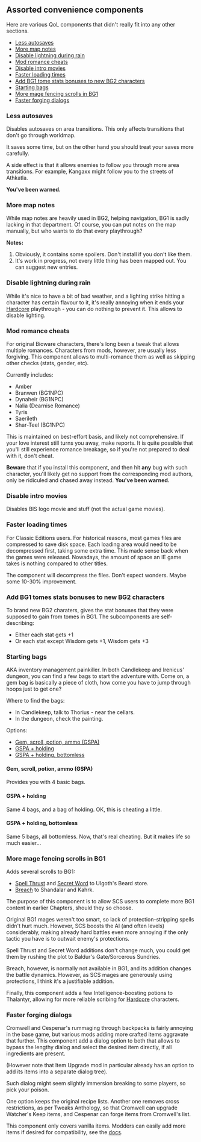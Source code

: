 ## Assorted convenience components

Here are various QoL components that didn't really fit into any other sections.

- [Less autosaves](#less-autosaves)
- [More map notes](#more-map-notes)
- [Disable lightning during rain](#disable-lightning-during-rain)
- [Mod romance cheats](#mod-romance-cheats)
- [Disable intro movies](#disable-intro-movies)
- [Faster loading times](#faster-loading-times)
- [Add BG1 tome stats bonuses to new BG2 characters](#add-bg1-tome-stats-bonuses-to-new-bg2-characters)
- [Starting bags](#starting-bags)
- [More mage fencing scrolls in BG1](#more-mage-fencing-scrolls-in-bg1)
- [Faster forging dialogs](#faster-forging-dialogs)

### Less autosaves

Disables autosaves on area transitions. This only affects transitions that don't go through worldmap.

It saves some time, but on the other hand you should treat your saves more carefully.

A side effect is that it allows enemies to follow you through more area transitions. For example, Kangaxx might follow you to the streets of Athkatla.

**You've been warned.**

### More map notes

While map notes are heavily used in BG2, helping navigation, BG1 is sadly lacking in that department. Of course, you can put notes on the map manually, but who wants to do that every playthrough?

**Notes:**

1. Obviously, it contains some spoilers. Don't install if you don't like them.
1. It's work in progress, not every little thing has been mapped out. You can suggest new entries.

### Disable lightning during rain

While it's nice to have a bit of bad weather, and a lighting strike hitting a character has certain flavour to it, it's really annoying when it ends your [Hardcore](https://pihwiki.bgforge.net/) playthrough - you can do nothing to prevent it. This allows to disable lighting.

### Mod romance cheats

For original Bioware characters, there's long been a tweak that allows multiple romances. Characters from mods, however, are usually less forgiving. This component allows to multi-romance them as well as skipping other checks (stats, gender, etc).

Currently includes:

- Amber
- Branwen (BG1NPC)
- Dynaheir (BG1NPC)
- Nalia (Dearnise Romance)
- Tyris
- Saerileth
- Shar-Teel (BG1NPC)

This is maintained on best-effort basis, and likely not comprehensive. If your love interest still turns you away, make reports. It is quite possible that you'll still experience romance breakage, so if you're not prepared to deal with it, don't cheat.

**Beware** that if you install this component, and then hit **any** bug with such character, you'll likely get no support from the corresponding mod authors, only be ridiculed and chased away instead. **You've been warned.**

### Disable intro movies

Disables BIS logo movie and stuff (not the actual game movies).

### Faster loading times

For Classic Editions users. For historical reasons, most games files are compressed to save disk space. Each loading area would need to be decompressed first, taking some extra time. This made sense back when the games were released. Nowadays, the amount of space an IE game takes is nothing compared to other titles.

The component will decompress the files. Don't expect wonders. Maybe some 10-30% improvement.

### Add BG1 tomes stats bonuses to new BG2 characters

To brand new BG2 charaters, gives the stat bonuses that they were supposed to gain from tomes in BG1. The subcomponents are self-describing:

- Either each stat gets +1
- Or each stat except Wisdom gets +1, Wisdom gets +3

### Starting bags

AKA inventory management painkiller. In both Candlekeep and Irenicus' dungeon, you can find a few bags to start the adventure with. Come on, a gem bag is basically a piece of cloth, how come you have to jump through hoops just to get one?

Where to find the bags:

- In Candlekeep, talk to Thorius - near the cellars.
- In the dungeon, check the painting.

Options:

- [Gem, scroll, potion, ammo (GSPA)](#gem-scroll-potion-ammo-gspa)
- [GSPA + holding](#gspa--holding)
- [GSPA + holding, bottomless](#gspa--holding-bottomless)

#### Gem, scroll, potion, ammo (GSPA)

Provides you with 4 basic bags.

#### GSPA + holding

Same 4 bags, and a bag of holding. OK, this is cheating a little.

#### GSPA + holding, bottomless

Same 5 bags, all bottomless. Now, that's real cheating. But it makes life so much easier...

### More mage fencing scrolls in BG1

Adds several scrolls to BG1:

- [Spell Thrust](https://pihwiki.bgforge.net/Baldur%27s_Gate:_Arcane_Spells_List#Spell_Thrust) and [Secret Word](https://pihwiki.bgforge.net/Baldur%27s_Gate:_Arcane_Spells_List#Secret_Word) to Ulgoth's Beard store.
- [Breach](https://pihwiki.bgforge.net/Baldur%27s_Gate:_Arcane_Spells_List#Breach) to Shandalar and Kahrk.

The purpose of this component is to allow SCS users to complete more BG1 content in earlier Chapters, should they so choose.

Original BG1 mages weren't too smart, so lack of protection-stripping spells didn't hurt much. However, SCS boosts the AI (and often levels) considerably, making already hard battles even more annoying if the only tactic you have is to outwait enemy's protections.

Spell Thrust and Secret Word additions don't change much, you could get them by rushing the plot to Baldur's Gate/Sorcerous Sundries.

Breach, however, is normally not available in BG1, and its addition changes the battle dynamics. However, as SCS mages are generously using protections, I think it's a justifiable addition.

Finally, this component adds a few Intelligence-boosting potions to Thalantyr, allowing for more reliable scribing for [Hardcore](https://pihwiki.bgforge.net/) characters.

### Faster forging dialogs

Cromwell and Cespenar's rummaging through backpacks is fairly annoying in the base game, but various mods adding more crafted items aggravate that further. This component add a dialog option to both that allows to bypass the lengthy dialog and select the desired item directly, if all ingredients are present.

(However note that Item Upgrade mod in particular already has an option to add its items into a separate dialog tree).

Such dialog might seem slightly immersion breaking to some players, so pick your poison.

One option keeps the original recipe lists. Another one removes cross restrictions, as per Tweaks Anthology, so that Cromwell can upgrade Watcher's Keep items, and Cespenar can forge items from Cromwell's list.

This component only covers vanilla items. Modders can easily add more items if desired for compatibility, see the [docs](modding.md#faster-forging-dialogs).
